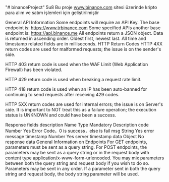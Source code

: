 "# binanceProject" 
5u8
Bu proje www.binance.com sitesi üzerinde kripto para alım ve satım işlemleri için geliştirilmiştir

General API Information
Some endpoints will require an API Key.
The base endpoint is: https://www.trbinance.com
Some specified APIs another base endpoint is: https://api.binance.me
All endpoints return a JSON object.
Data is returned in ascending order. Oldest first, newest last.
All time and timestamp related fields are in milliseconds.
HTTP Return Codes
HTTP 4XX return codes are used for malformed requests; the issue is on the sender's side.

HTTP 403 return code is used when the WAF Limit (Web Application Firewall) has been violated.

HTTP 429 return code is used when breaking a request rate limit.

HTTP 418 return code is used when an IP has been auto-banned for continuing to send requests after receiving 429 codes.

HTTP 5XX return codes are used for internal errors; the issue is on Server's side. It is important to NOT treat this as a failure operation; the execution status is UNKNOWN and could have been a success.

Response fields description
Name	Type	Mandatory	Description
code	Number	Yes	Error Code，0 is success，else is fail
msg	String	Yes	error message
timestamp	Number	Yes	server timestamp
data	Object	No	response data
General Information on Endpoints
For GET endpoints, parameters must be sent as a query string.
For POST endpoints, the parameters may be sent as a query string or in the request body with content type application/x-www-form-urlencoded. You may mix parameters between both the query string and request body if you wish to do so.
Parameters may be sent in any order.
If a parameter sent in both the query string and request body, the body string parameter will be used.
